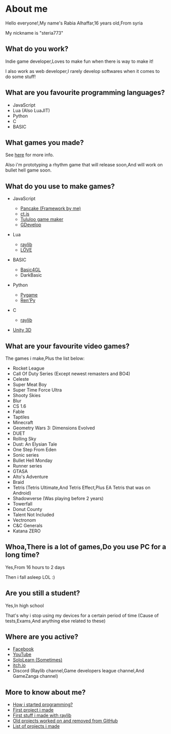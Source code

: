 # About me
Hello everyone!,My name's Rabia Alhaffar,16 years old,From syria

My nickname is "steria773"

## What do you work?
Indie game developer,Loves to make fun when there is way to make it!

I also work as web developer,I rarely develop softwares when it comes to do some stuff!

## What are you favourite programming languages?

- JavaScript
- Lua (Also LuaJIT)
- Python
- C
- BASIC

## What games you made?
See [here](https://rabios.itch.io) for more info.

Also i'm prototyping a rhythm game that will release soon,And will work on bullet hell game soon.

## What do you use to make games?

- JavaScript
    - [Pancake (Framework by me)](https://github.com/Rabios/Pancake)
    - [ct.js](https://comigo.itch.io/ct)
    - [Tululoo game maker](http://www.tululoo.com)
    - [GDevelop](https://gdevelop-app.com)
    
- Lua
    - [raylib](https://github.com/TSnake41/raylib-lua)
    - [LÖVE](https://love2d.org)

- BASIC
    - [Basic4GL](https://www.basic4gl.net)
    - DarkBasic

- Python
    - [Pygame](https://www.pygame.org)
    - [Ren'Py](https://www.renpy.org)

- C
    - [raylib](http://raylib.com)

- [Unity 3D](https://unity.com)

## What are your favourite video games?
The games i make,Plus the list below:

- Rocket League
- Call Of Duty Series (Except newest remasters and BO4)
- Celeste
- Super Meat Boy
- Super Time Force Ultra
- Shooty Skies
- Blur
- CS 1.6
- Fable
- Taptiles
- Minecraft
- Geometry Wars 3: Dimensions Evolved
- DUET
- Rolling Sky
- Dust: An Elysian Tale
- One Step From Eden
- Sonic series
- Bullet Hell Monday
- Runner series
- GTASA
- Alto's Adventure
- Braid
- Tetris (Tetris Ultimate,And Tetris Effect,Plus EA Tetris that was on Android)
- Shadowverse (Was playing before 2 years)
- Towerfall
- Donut County
- Talent Not Included
- Vectronom
- C&C Generals
- Katana ZERO

## Whoa,There is a lot of games,Do you use PC for a long time?
Yes,From 16 hours to 2 days

Then i fall asleep LOL :)

## Are you still a student?
Yes,In high school

That's why i stop using my devices for a certain period of time (Cause of tests,Exams,And anything else related to these)

## Where are you active?

- [Facebook](https://www.facebook.com/rabia.alhaffar.9)
- [YouTube](https://www.youtube.com/channel/UCAyNQlH9PxhYpXHukRmM-dg)
- [SoloLearn (Sometimes)](https://www.sololearn.com/Profile/9046029)
- [itch.io](https://rabios.itch.io)
- Discord (Raylib channel,Game developers league channel,And GameZanga channel)

## More to know about me?
- [How i started programming?](https://github.com/Rabios/Rabios/blob/master/how_did_started.md)
- [First project i made](https://github.com/Rabios/Rabios/blob/master/my_first_project.md)
- [First stuff i made with raylib](https://github.com/Rabios/Rabios/blob/master/first_raylib_stuff.md)
- [Old projects worked on and removed from GitHub](https://github.com/Rabios/Rabios/blob/master/my_old_stuff.md)
- [List of projects i made](https://github.com/Rabios/Rabios/blob/master/my_projects.md)
